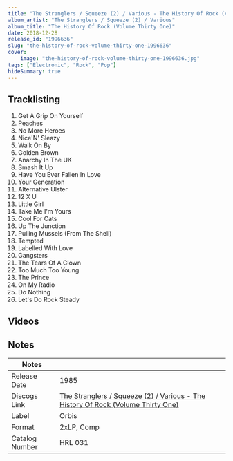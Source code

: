 ```yaml
---
title: "The Stranglers / Squeeze (2) / Various - The History Of Rock (Volume Thirty One)"
album_artist: "The Stranglers / Squeeze (2) / Various"
album_title: "The History Of Rock (Volume Thirty One)"
date: 2018-12-28
release_id: "1996636"
slug: "the-history-of-rock-volume-thirty-one-1996636"
cover:
    image: "the-history-of-rock-volume-thirty-one-1996636.jpg"
tags: ["Electronic", "Rock", "Pop"]
hideSummary: true
---
```


## Tracklisting
1. Get A Grip On Yourself
2. Peaches
3. No More Heroes
4. Nice'N' Sleazy
5. Walk On By
6. Golden Brown
7. Anarchy In The UK
8. Smash It Up
9. Have You Ever Fallen In Love
10. Your Generation
11. Alternative Ulster
12. 12 X U
13. Little Girl
14. Take Me I'm Yours
15. Cool For Cats
16. Up The Junction
17. Pulling Mussels (From The Shell)
18. Tempted
19. Labelled With Love
20. Gangsters
21. The Tears Of A Clown
22. Too Much Too Young
23. The Prince
24. On My Radio
25. Do Nothing
26. Let's Do Rock Steady

## Videos


## Notes

| Notes          |             |
| ---------------| ----------- |
| Release Date   | 1985 |
| Discogs Link   | [The Stranglers / Squeeze (2) / Various - The History Of Rock (Volume Thirty One)](https://www.discogs.com/release/1996636) |
| Label          | Orbis |
| Format         | 2xLP, Comp |
| Catalog Number | HRL 031 |

